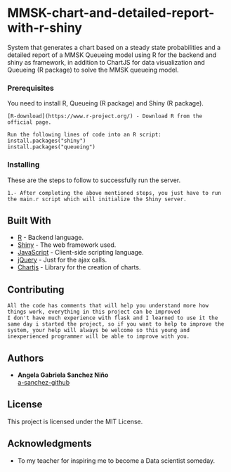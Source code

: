 # MMSK-chart-and-detailed-report-with-r-shiny

System that generates a chart based on a steady state probabilities and a detailed report of a MMSK Queueing model using R for the backend and shiny as framework, in addition to ChartJS for data visualization and Queueing (R package) to solve the MMSK queueing model.

### Prerequisites

You need to install R, Queueing (R package) and Shiny (R package).


```
[R-download](https://www.r-project.org/) - Download R from the official page.
```

```
Run the following lines of code into an R script:
install.packages("shiny")
install.packages("queueing")
```

### Installing

These are the steps to follow to successfully run the server.

```
1.- After completing the above mentioned steps, you just have to run the main.r script which will initialize the Shiny server.
```

## Built With

* [R](https://www.r-project.org/) - Backend language.
* [Shiny](https://shiny.rstudio.com/) - The web framework used.
* [JavaScript](https://www.javascript.com/) - Client-side scripting language.
* [jQuery](https://jquery.com/) - Just for the ajax calls.
* [Chartjs](https://www.chartjs.org//) - Library for the creation of charts.

## Contributing

```
All the code has comments that will help you understand more how things work, everything in this project can be improved
I don't have much experience with flask and I learned to use it the same day i started the project, so if you want to help to improve the system, your help will always be welcome so this young and inexperienced programmer will be able to improve with you.
```

## Authors

* **Angela Gabriela Sanchez Niño**   
[a-sanchez-github](https://github.com/a-sanchez)


## License

This project is licensed under the MIT License.

## Acknowledgments

* To my teacher for inspiring me to become a Data scientist someday.
